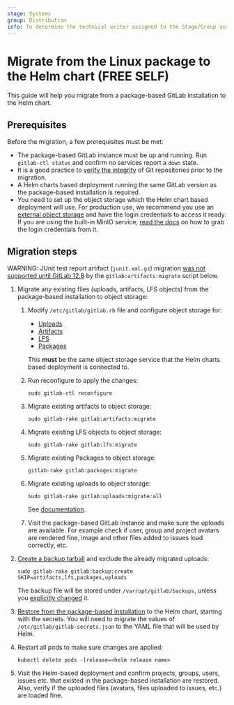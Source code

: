 ```yaml
---
stage: Systems
group: Distribution
info: To determine the technical writer assigned to the Stage/Group associated with this page, see https://about.gitlab.com/handbook/product/ux/technical-writing/#assignments
---
```


# Migrate from the Linux package to the Helm chart **(FREE SELF)**

This guide will help you migrate from a package-based GitLab installation to
the Helm chart.

## Prerequisites

Before the migration, a few prerequisites must be met:

- The package-based GitLab instance must be up and running. Run `gitlab-ctl status`
  and confirm no services report a `down` state.
- It is a good practice to
  [verify the integrity](https://docs.gitlab.com/ee/administration/raketasks/check.html)
  of Git repositories prior to the migration.
- A Helm charts based deployment running the same GitLab version as the
  package-based installation is required.
- You need to set up the object storage which the Helm chart based deployment
  will use. For production use, we recommend you use an [external object storage](../../advanced/external-object-storage/index.md)
  and have the login credentials to access it ready. If you are using the built-in
  MinIO service, [read the docs](minio.md) on how to grab the login credentials
  from it.

## Migration steps

WARNING:
JUnit test report artifact (`junit.xml.gz`) migration
[was not supported until GitLab 12.8](https://gitlab.com/gitlab-org/gitlab/-/issues/27698#note_317190991)
by the `gitlab:artifacts:migrate` script below.

1. Migrate any existing files (uploads, artifacts, LFS objects) from the package-based
   installation to object storage:

   1. Modify `/etc/gitlab/gitlab.rb` file and configure object storage for:
      - [Uploads](https://docs.gitlab.com/ee/administration/uploads.html#s3-compatible-connection-settings)
      - [Artifacts](https://docs.gitlab.com/ee/administration/job_artifacts.html#s3-compatible-connection-settings)
      - [LFS](https://docs.gitlab.com/ee/administration/lfs/index.html#s3-for-omnibus-installations)
      - [Packages](https://docs.gitlab.com/ee/administration/packages/#using-object-storage)

      This **must** be the same object storage service that the Helm charts based deployment is
      connected to.

   1. Run reconfigure to apply the changes:

      ```shell
      sudo gitlab-ctl reconfigure
      ```

   1. Migrate existing artifacts to object storage:

      ```shell
      sudo gitlab-rake gitlab:artifacts:migrate
      ```

   1. Migrate existing LFS objects to object storage:

      ```shell
      sudo gitlab-rake gitlab:lfs:migrate
      ```

   1. Migrate existing Packages to object storage:

      ```shell
      gitlab-rake gitlab:packages:migrate
      ```

   1. Migrate existing uploads to object storage:

      ```shell
      sudo gitlab-rake gitlab:uploads:migrate:all
      ```

      See [documentation](https://docs.gitlab.com/ee/administration/raketasks/uploads/migrate.html#migrate-to-object-storage).

   1. Visit the package-based GitLab instance and make sure the
      uploads are available. For example check if user, group and project
      avatars are rendered fine, image and other files added to issues load
      correctly, etc.

1. [Create a backup tarball](https://docs.gitlab.com/ee/raketasks/backup_restore.html#creating-a-backup-of-the-gitlab-system) and exclude the already migrated uploads:

   ```shell
   sudo gitlab-rake gitlab:backup:create SKIP=artifacts,lfs,packages,uploads
   ```

   The backup file will be stored under `/var/opt/gitlab/backups`, unless you
   [explicitly changed](https://docs.gitlab.com/omnibus/settings/backups.html#manually-manage-backup-directory)
   it.

1. [Restore from the package-based installation](../../backup-restore/restore.md)
   to the Helm chart, starting with the secrets. You will need to migrate the
   values of `/etc/gitlab/gitlab-secrets.json` to the YAML file that will be
   used by Helm.
1. Restart all pods to make sure changes are applied:

   ```shell
   kubectl delete pods -lrelease=<helm release name>
   ```

1. Visit the Helm-based deployment and confirm projects, groups, users, issues
   etc. that existed in the package-based installation are restored.
   Also, verify if the uploaded files (avatars, files uploaded to issues, etc.)
   are loaded fine.
